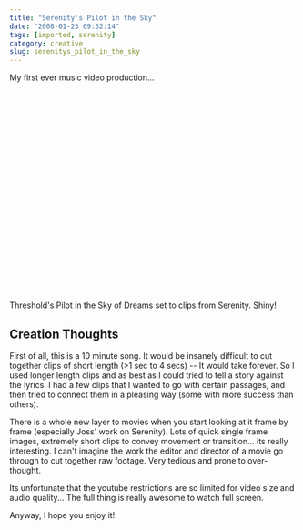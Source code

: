 ```yaml
---
title: "Serenity's Pilot in the Sky"
date: "2008-01-23 09:32:14"
tags: [imported, serenity]
category: creative
slug: serenitys_pilot_in_the_sky
---
```


My first ever music video production...

<object width="425" height="355"><param name="movie" value="http://www.youtube.com/v/Rs6rr95QbwY&rel=1"></param><param name="wmode" value="transparent"></param><embed src="http://www.youtube.com/v/Rs6rr95QbwY&rel=1" type="application/x-shockwave-flash" wmode="transparent" width="425" height="355"></embed></object>

Threshold's Pilot in the Sky of Dreams set to clips from Serenity. Shiny!

## Creation Thoughts

First of all, this is a 10 minute song. It would be insanely difficult to cut
together clips of short length (>1 sec to 4 secs) -- It would take forever. So I
used longer length clips and as best as I could tried to tell a story against
the lyrics. I had a few clips that I wanted to go with certain passages, and
then tried to connect them in a pleasing way (some with more success than
others).

There is a whole new layer to movies when you start looking at it frame by frame
(especially Joss' work on Serenity). Lots of quick single frame images,
extremely short clips to convey movement or transition... its really
interesting. I can't imagine the work the editor and director of a movie go
through to cut together raw footage. Very tedious and prone to over-thought.

Its unfortunate that the youtube restrictions are so limited for video size and
audio quality... The full thing is really awesome to watch full screen.

Anyway, I hope you enjoy it!
